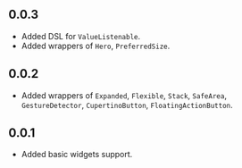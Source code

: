 ## 0.0.3

* Added DSL for `ValueListenable`.
* Added wrappers of `Hero`, `PreferredSize`.

## 0.0.2

* Added wrappers of `Expanded`, `Flexible`, `Stack`, `SafeArea`, `GestureDetector`, `CupertinoButton`, `FloatingActionButton`.

## 0.0.1

* Added basic widgets support.
